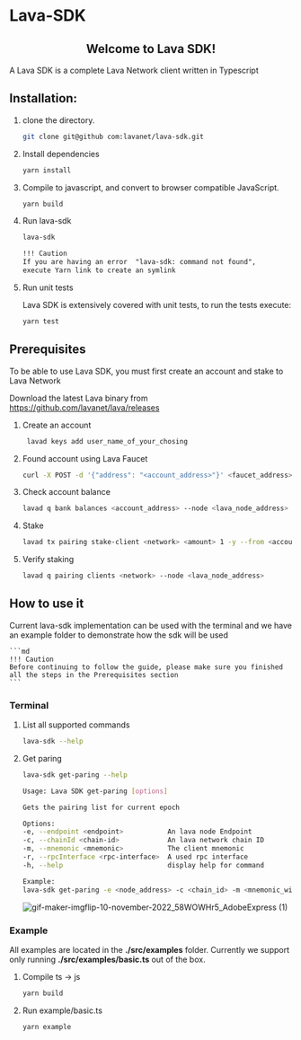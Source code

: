 # Lava-SDK

<h2 align="center">Welcome to Lava SDK!</h2>

A Lava SDK is a complete Lava Network client written in Typescript


## Installation: 

1. clone the directory. 
    
    ```bash
    git clone git@github com:lavanet/lava-sdk.git
    ```

2. Install dependencies
    
    ```bash
    yarn install
    ```

3. Compile to javascript, and convert to browser compatible JavaScript. 
    
    ```bash
    yarn build
    ```

5. Run lava-sdk

    ```bash
    lava-sdk
    ```
    ```md
    !!! Caution
    If you are having an error  "lava-sdk: command not found", 
    execute Yarn link to create an symlink 
    ```

6. Run unit tests

    Lava SDK is extensively covered with unit tests, to run the tests execute:
    ```bash
    yarn test
    ```

## Prerequisites
To be able to use Lava SDK, you must first create an account and stake to Lava Network

Download the latest Lava binary from https://github.com/lavanet/lava/releases

1. Create an account

   ```bash
    lavad keys add user_name_of_your_chosing
    ```
2. Found account using Lava Faucet

    ```bash
    curl -X POST -d '{"address": "<account_address>"}' <faucet_address>
    ```

4. Check account balance

    ```bash
    lavad q bank balances <account_address> --node <lava_node_address>
    ```

4. Stake

    ```bash
    lavad tx pairing stake-client <network> <amount> 1 -y --from <account_name> --gas "auto" --node <lava_node_address> --keyring-backend <keyring_backend_name>
    ```

5. Verify staking
   
    ```bash
    lavad q pairing clients <network> --node <lava_node_address>
    ```
    
## How to use it 
Current lava-sdk implementation can be used with the terminal and we have an example folder to demonstrate how the sdk will be used 

    ```md
    !!! Caution
    Before continuing to follow the guide, please make sure you finished all the steps in the Prerequisites section
    ```

### Terminal

1. List all supported commands

    ```bash
    lava-sdk --help
    ```

1. Get paring

    ```bash
    lava-sdk get-paring --help
    ```
    ```bash
    Usage: Lava SDK get-paring [options]

    Gets the pairing list for current epoch

    Options:
    -e, --endpoint <endpoint>           An lava node Endpoint
    -c, --chainId <chain-id>            An lava network chain ID
    -m, --mnemonic <mnemonic>           The client mnemonic
    -r, --rpcInterface <rpc-interface>  A used rpc interface
    -h, --help                          display help for command
    ```

    ```bash
    Example:
    lava-sdk get-paring -e <node_address> -c <chain_id> -m <mnemonic_with_staked_account> -r <rpc_interface>
    ```

    ![gif-maker-imgflip-10-november-2022_58WOWHr5_AdobeExpress (1)](https://user-images.githubusercontent.com/42786413/201049338-918c1112-ab74-4258-bdfe-61cea82b80dc.gif)

### Example

All examples are located in the **./src/examples** folder. Currently we support only running **./src/examples/basic.ts** out of the box. 
1. Compile ts -> js

    ```bash
    yarn build
    ```

2. Run example/basic.ts 

    ```bash
    yarn example
    ```